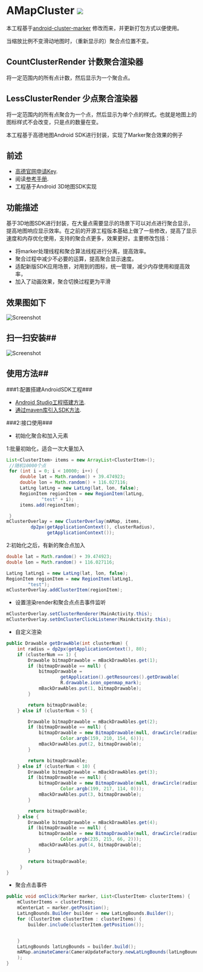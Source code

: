 # AMapCluster [![](https://jitpack.io/v/DonaldDu/AMapCluster.svg)](https://jitpack.io/#DonaldDu/AMapCluster)
本工程基于[android-cluster-marker](https://github.com/amap-demo/android-cluster-marker) 修改而来，并更新打包方式以便使用。

当缩放比例不变滑动地图时，（重新显示的）聚合点位置不变。
## CountClusterRender 计数聚合渲染器
将一定范围内的所有点计数，然后显示为一个聚合点。
## LessClusterRender 少点聚合渲染器
将一定范围内的所有点聚合为一个点，然后显示为单个点的样式。也就是地图上的图标样式不会改变，只是点的数量在变。

本工程基于高德地图Android SDK进行封装，实现了Marker聚合效果的例子
## 前述 ##
- [高德官网申请Key](http://lbs.amap.com/dev/#/).
- 阅读[参考手册](http://a.amap.com/lbs/static/unzip/Android_Map_Doc/index.html).
- 工程基于Android 3D地图SDK实现

## 功能描述 ##
基于3D地图SDK进行封装，在大量点需要显示的场景下可以对点进行聚合显示，提高地图响应显示效率。在之前的开源工程版本基础上做了一些修改，提高了显示速度和内存优化使用，支持的聚合点更多，效果更好。主要修改包括：
- 将marker处理线程和聚合算法线程进行分离，提高效率。
- 聚合过程中减少不必要的运算，提高聚合显示速度。
- 适配新版SDK应用场景，对用到的图标，统一管理，减少内存使用和提高效率，
- 加入了动画效果，聚合切换过程更为平滑 

## 效果图如下 ##

![Screenshot](https://raw.githubusercontent.com/amap-demo/android-cluster-marker/master/resource/Screenshot.png)  

## 扫一扫安装##
![Screenshot]( https://raw.githubusercontent.com/amap-demo/android-cluster-marker/master/resource/download.png)  


## 使用方法##
###1:配置搭建AndroidSDK工程###
- [Android Studio工程搭建方法](http://lbs.amap.com/api/android-sdk/guide/creat-project/android-studio-creat-project/#add-jars).
- [通过maven库引入SDK方法](http://lbsbbs.amap.com/forum.php?mod=viewthread&tid=18786).

###2:接口使用###

- 初始化聚合和加入元素

1:批量初始化，适合一次大量加入
``` java
List<ClusterItem> items = new ArrayList<ClusterItem>();
 //随机10000个点
 for (int i = 0; i < 10000; i++) {
     double lat = Math.random() + 39.474923;
     double lon = Math.random() + 116.027116;
     LatLng latLng = new LatLng(lat, lon, false);
     RegionItem regionItem = new RegionItem(latLng,
             "test" + i);
     items.add(regionItem);

 }
mClusterOverlay = new ClusterOverlay(mAMap, items,
         dp2px(getApplicationContext(), clusterRadius),
               getApplicationContext());
```
2:初始化之后，有新的聚合点加入
``` java
double lat = Math.random() + 39.474923;
double lon = Math.random() + 116.027116;

LatLng latLng1 = new LatLng(lat, lon, false);
RegionItem regionItem = new RegionItem(latLng1,
        "test");
mClusterOverlay.addClusterItem(regionItem);
```
- 设置渲染render和聚合点点击事件监听
``` java
mClusterOverlay.setClusterRenderer(MainActivity.this);
mClusterOverlay.setOnClusterClickListener(MainActivity.this);
```
- 自定义渲染
``` java
public Drawable getDrawAble(int clusterNum) {
    int radius = dp2px(getApplicationContext(), 80);
    if (clusterNum == 1) {
        Drawable bitmapDrawable = mBackDrawAbles.get(1);
        if (bitmapDrawable == null) {
            bitmapDrawable =
                    getApplication().getResources().getDrawable(
                    R.drawable.icon_openmap_mark);
            mBackDrawAbles.put(1, bitmapDrawable);
        }

        return bitmapDrawable;
    } else if (clusterNum < 5) {

        Drawable bitmapDrawable = mBackDrawAbles.get(2);
        if (bitmapDrawable == null) {
            bitmapDrawable = new BitmapDrawable(null, drawCircle(radius,
                    Color.argb(159, 210, 154, 6)));
            mBackDrawAbles.put(2, bitmapDrawable);
        }

        return bitmapDrawable;
    } else if (clusterNum < 10) {
        Drawable bitmapDrawable = mBackDrawAbles.get(3);
        if (bitmapDrawable == null) {
            bitmapDrawable = new BitmapDrawable(null, drawCircle(radius,
                    Color.argb(199, 217, 114, 0)));
            mBackDrawAbles.put(3, bitmapDrawable);
        }

        return bitmapDrawable;
    } else {
        Drawable bitmapDrawable = mBackDrawAbles.get(4);
        if (bitmapDrawable == null) {
            bitmapDrawable = new BitmapDrawable(null, drawCircle(radius,
                    Color.argb(235, 215, 66, 2)));
            mBackDrawAbles.put(4, bitmapDrawable);
        }

        return bitmapDrawable;
     }
}
```
- 聚合点击事件
``` java
public void onClick(Marker marker, List<ClusterItem> clusterItems) {
    mClusterItems = clusterItems;
    mCenterLat = marker.getPosition();
    LatLngBounds.Builder builder = new LatLngBounds.Builder();
    for (ClusterItem clusterItem : clusterItems) {
        builder.include(clusterItem.getPosition());


    }
    LatLngBounds latLngBounds = builder.build();
    mAMap.animateCamera(CameraUpdateFactory.newLatLngBounds(latLngBounds, 0)
    );
}
```
